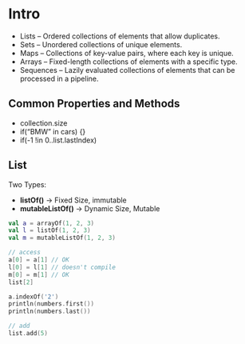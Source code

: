 # Intro
- Lists – Ordered collections of elements that allow duplicates.
- Sets – Unordered collections of unique elements.
- Maps – Collections of key-value pairs, where each key is unique.
- Arrays – Fixed-length collections of elements with a specific type.
- Sequences – Lazily evaluated collections of elements that can be processed in a pipeline.

## Common Properties and Methods
- collection.size
- if(“BMW” in cars) {}
- if(-1 !in 0..list.lastIndex)
  


## List
Two Types:
- **listOf()** -> Fixed Size, immutable
- **mutableListOf()** -> Dynamic Size, Mutable
```kotlin
val a = arrayOf(1, 2, 3) 
val l = listOf(1, 2, 3) 
val m = mutableListOf(1, 2, 3) 

// access
a[0] = a[1] // OK
l[0] = l[1] // doesn't compile
m[0] = m[1] // OK
list[2]

a.indexOf('2')
println(numbers.first())
println(numbers.last())

// add
list.add(5)

// delete
list.remove(1)
list.removeAt(1)
```


## Set -> Unordered set (immutable)

```kotlin
var immutableSet = setOf(6,9,9,0,0,"Mahipal","Nikhil")
// gives compile time error
// immutableSet.add(7)

for(item in immutableSet){
	println(item)
}
// 6 9 0 Mahipal Nikhil
```

## Map
```kotlin
val immutableMap = mapOf(9 to “Manipal”, 8 to “Nikhil”, 7 to “Rahul”)
val map = mapOf(1 to "Doug", 2 to 25)
val map2 = mutableMapOf<Int, Any?>()

map2[1] = "Derek"
map2[2] = 42

for (key in immutableMap.leys) {
	println(immutableMap[key])
}

for((key, value) in map) {
  println($key, $value)
	println("Key = $key, Value = $value")
}
```
##  Mutable Collection
- mutableList.add("Abhi")
- mutableSet.add(2)
- mutableMap.put(4,"Abhi")

# Array - Mutable - Fixed Size

```kotlin
val num = arrayOf(1, 2, 3, 4)   //implicit type declaration
val num = arrayOf<Int>(1, 2, 3) //explicit type declaration
```

Can print list directly, but not array

# List


## Read-only lists are created with listOf() - Immutable

```kotlin
val a = listOf('1', '2', '3')
```

## Mutable lists created with mutableListOf()

```kotlin
val mutableListA = mutableListOf<Int>( 1 , 2 , 3 , 4 , 3);

mutablelist.add("Geeks")

mutablelist.remove("For")
```


## Methods
### List / Array
```kotlin
var list3 = list1.subList(0,3)
list1.forEach{ n -> println("$n")}
```